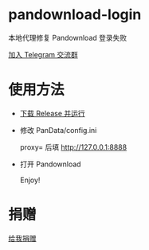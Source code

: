 # pandownload-login
本地代理修复 Pandownload 登录失败

[加入 Telegram 交流群](https://t.me/pandown)
# 使用方法
-  [下载 Release 并运行](https://github.com/TkzcM/pandownload-login/releases/tag/v0.1)

- 修改 PanData/config.ini

  proxy= 后填 http://127.0.0.1:8888
- 打开 Pandownload

  Enjoy!
# 捐赠
[给我捐赠](https://acg.uy/donate.html)
